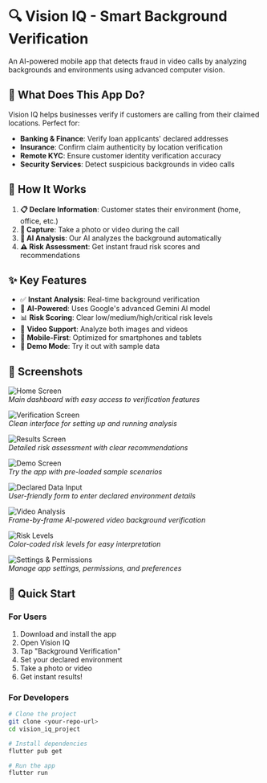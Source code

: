 # 🔍 Vision IQ - Smart Background Verification

An AI-powered mobile app that detects fraud in video calls by analyzing backgrounds and environments using advanced computer vision.

## 📱 What Does This App Do?

Vision IQ helps businesses verify if customers are calling from their claimed locations. Perfect for:
- **Banking & Finance**: Verify loan applicants' declared addresses
- **Insurance**: Confirm claim authenticity by location verification
- **Remote KYC**: Ensure customer identity verification accuracy
- **Security Services**: Detect suspicious backgrounds in video calls

## 🎯 How It Works

1. **📋 Declare Information**: Customer states their environment (home, office, etc.)
2. **📸 Capture**: Take a photo or video during the call
3. **🤖 AI Analysis**: Our AI analyzes the background automatically
4. **⚠️ Risk Assessment**: Get instant fraud risk scores and recommendations

## ✨ Key Features

- ✅ **Instant Analysis**: Real-time background verification
- 🧠 **AI-Powered**: Uses Google's advanced Gemini AI model
- 📊 **Risk Scoring**: Clear low/medium/high/critical risk levels
- 🎥 **Video Support**: Analyze both images and videos
- 📱 **Mobile-First**: Optimized for smartphones and tablets
- 🚀 **Demo Mode**: Try it out with sample data

## 📸 Screenshots

![Home Screen](screenshots/a.jpg)  
*Main dashboard with easy access to verification features*

![Verification Screen](screenshots/b.jpg)  
*Clean interface for setting up and running analysis*

![Results Screen](screenshots/c.jpg)  
*Detailed risk assessment with clear recommendations*

![Demo Screen](screenshots/d.jpg)  
*Try the app with pre-loaded sample scenarios*

![Declared Data Input](screenshots/e.jpg)  
*User-friendly form to enter declared environment details*

![Video Analysis](screenshots/f.jpg)  
*Frame-by-frame AI-powered video background verification*

![Risk Levels](screenshots/g.jpg)  
*Color-coded risk levels for easy interpretation*

![Settings & Permissions](screenshots/h.jpg)  
*Manage app settings, permissions, and preferences*



## 🚀 Quick Start

### For Users
1. Download and install the app
2. Open Vision IQ
3. Tap "Background Verification"
4. Set your declared environment
5. Take a photo or video
6. Get instant results!

### For Developers

```bash
# Clone the project
git clone <your-repo-url>
cd vision_iq_project

# Install dependencies
flutter pub get

# Run the app
flutter run
